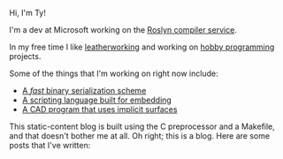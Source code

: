 Hi, I'm Ty!

I'm a dev at Microsoft working on the [Roslyn compiler service](https://github.com/dotnet/roslyn).

In my free time I like [leatherworking](https://xxory.tumblr.com/) and
working on [hobby programming](https://github.com/TyOverby) projects.

Some of the things that I'm working on right now include:

* [A *fast* binary serialization scheme](https://github.com/TyOverby/bincode)
* [A scripting language built for embedding](https://github.com/TyOverby/ares-2)
* [A CAD program that uses implicit surfaces](https://github.com/TyOverby/implicit)


This static-content blog is built using the C preprocessor and a Makefile, and that doesn't
bother me at all.  Oh right; this is a blog. Here are some posts that I've written:

<script src="http://tyoverby.com/artgen/dist/bundle.js"></script>
